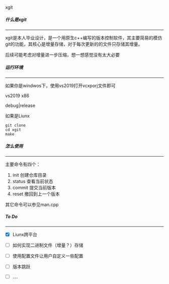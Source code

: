 xgit


##### 什么是xgit

---

xgit是本人毕业设计，是一个用原生c++编写的版本控制软件，其主要简易的模仿git的功能，其核心是增量存储，对于每次更新的的文件只存储其增量。

后续可能考虑对增量进一步压缩，想一想感觉没有太大必要



##### 运行环境

---

如果你是windwos下，使用vs2019打开vcxporj文件即可

vs2019 x86

debug|release

如果是Liunx

```shell
git clone 
cd xgit
make
```



##### 怎么使用

---

主要命令有四个：

1. init           创建仓库目录
2. status      查看当前状态
3. commit    提交当前版本
4. reset         撤回到上一个版本

其它命令可以参见man.cpp



##### To Do

---

- [x] Liunx跨平台
- [ ] 如何实现二进制文件（增量？）存储
- [ ] 使用配置文件让用户自定义一些配置
- [ ] 版本跳跃
- [ ] ....







